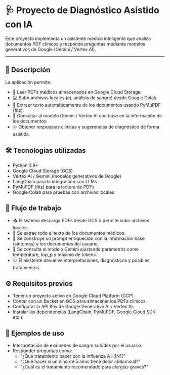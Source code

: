 # 🩺 Proyecto de Diagnóstico Asistido con IA

Este proyecto implementa un asistente médico inteligente que analiza documentos PDF clínicos y responde preguntas mediante modelos generativos de Google (Gemini / Vertex AI).

---


## 🚀 Descripción
La aplicación permite:
- 📂 Leer PDFs médicos almacenados en Google Cloud Storage.
- 💻 Subir archivos locales (ej. análisis de sangre) desde Google Colab.
- 📑 Extraer texto automáticamente de los documentos usando PyMuPDF (fitz).
- 🤖 Consultar al modelo Gemini / Vertex AI con base en la información de los documentos.
- 🩺 Obtener respuestas clínicas y sugerencias de diagnóstico de forma asistida.

## 🛠️ Tecnologías utilizadas
- Python 3.8+
- Google Cloud Storage (GCS)
- Vertex AI / Gemini (modelos generativos de Google)
- LangChain para la integración con LLMs
- PyMuPDF (fitz) para la lectura de PDFs
- Google Colab para pruebas con archivos locales

## 📂 Flujo de trabajo
- 📥 El sistema descarga PDFs desde GCS o permite subir archivos locales.
- 📑 Se extrae todo el texto de los documentos médicos.
- 🧠 Se construye un prompt enriquecido con la información base (síntomas) y los documentos del usuario.
- 🤖 Se consulta al modelo Gemini ajustando parámetros como temperature, top_p y máximo de tokens.
- 🩺 El asistente devuelve interpretaciones, diagnósticos y posibles tratamientos.

## ⚙️ Requisitos previos
- Tener un proyecto activo en Google Cloud Platform (GCP).
- Contar con un Bucket en GCS para almacenar los PDFs clínicos.
- Configurar la API Key de Google Generative AI / Vertex AI.
- Instalar las dependencias (LangChain, PyMuPDF, Google Cloud SDK, etc.).

## 📑 Ejemplos de uso
- Interpretación de exámenes de sangre subidos por el usuario.
- Responder preguntas como:
  * "¿Qué tratamiento hacer con la Influenza A H1N1?"
  * "¿Qué hacer si un niño de 5 años tiene dolor abdominal?"
  * "¿Cuál es el tratamiento recomendado para alergias graves?"
